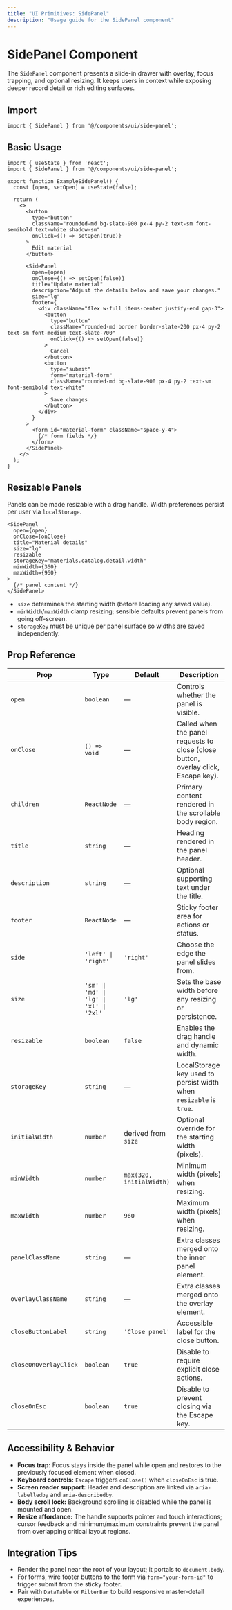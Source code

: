 ```yaml
---
title: "UI Primitives: SidePanel"
description: "Usage guide for the SidePanel component"
---
```


# SidePanel Component

The `SidePanel` component presents a slide-in drawer with overlay, focus trapping, and optional resizing. It keeps users in context while exposing deeper record detail or rich editing surfaces.

## Import

```tsx
import { SidePanel } from '@/components/ui/side-panel';
```

## Basic Usage

```tsx
import { useState } from 'react';
import { SidePanel } from '@/components/ui/side-panel';

export function ExampleSidePanel() {
  const [open, setOpen] = useState(false);

  return (
    <>
      <button
        type="button"
        className="rounded-md bg-slate-900 px-4 py-2 text-sm font-semibold text-white shadow-sm"
        onClick={() => setOpen(true)}
      >
        Edit material
      </button>

      <SidePanel
        open={open}
        onClose={() => setOpen(false)}
        title="Update material"
        description="Adjust the details below and save your changes."
        size="lg"
        footer={
          <div className="flex w-full items-center justify-end gap-3">
            <button
              type="button"
              className="rounded-md border border-slate-200 px-4 py-2 text-sm font-medium text-slate-700"
              onClick={() => setOpen(false)}
            >
              Cancel
            </button>
            <button
              type="submit"
              form="material-form"
              className="rounded-md bg-slate-900 px-4 py-2 text-sm font-semibold text-white"
            >
              Save changes
            </button>
          </div>
        }
      >
        <form id="material-form" className="space-y-4">
          {/* form fields */}
        </form>
      </SidePanel>
    </>
  );
}
```

## Resizable Panels

Panels can be made resizable with a drag handle. Width preferences persist per user via `localStorage`.

```tsx
<SidePanel
  open={open}
  onClose={onClose}
  title="Material details"
  size="lg"
  resizable
  storageKey="materials.catalog.detail.width"
  minWidth={360}
  maxWidth={960}
>
  {/* panel content */}
</SidePanel>
```

- `size` determines the starting width (before loading any saved value).
- `minWidth`/`maxWidth` clamp resizing; sensible defaults prevent panels from going off-screen.
- `storageKey` must be unique per panel surface so widths are saved independently.

## Prop Reference

| Prop | Type | Default | Description |
|------|------|---------|-------------|
| `open` | `boolean` | — | Controls whether the panel is visible. |
| `onClose` | `() => void` | — | Called when the panel requests to close (close button, overlay click, Escape key). |
| `children` | `ReactNode` | — | Primary content rendered in the scrollable body region. |
| `title` | `string` | — | Heading rendered in the panel header. |
| `description` | `string` | — | Optional supporting text under the title. |
| `footer` | `ReactNode` | — | Sticky footer area for actions or status. |
| `side` | `'left' \| 'right'` | `'right'` | Choose the edge the panel slides from. |
| `size` | `'sm' \| 'md' \| 'lg' \| 'xl' \| '2xl'` | `'lg'` | Sets the base width before any resizing or persistence. |
| `resizable` | `boolean` | `false` | Enables the drag handle and dynamic width. |
| `storageKey` | `string` | — | LocalStorage key used to persist width when `resizable` is `true`. |
| `initialWidth` | `number` | derived from `size` | Optional override for the starting width (pixels). |
| `minWidth` | `number` | `max(320, initialWidth)` | Minimum width (pixels) when resizing. |
| `maxWidth` | `number` | `960` | Maximum width (pixels) when resizing. |
| `panelClassName` | `string` | — | Extra classes merged onto the inner panel element. |
| `overlayClassName` | `string` | — | Extra classes merged onto the overlay element. |
| `closeButtonLabel` | `string` | `'Close panel'` | Accessible label for the close button. |
| `closeOnOverlayClick` | `boolean` | `true` | Disable to require explicit close actions. |
| `closeOnEsc` | `boolean` | `true` | Disable to prevent closing via the Escape key. |

## Accessibility & Behavior

- **Focus trap:** Focus stays inside the panel while open and restores to the previously focused element when closed.
- **Keyboard controls:** `Escape` triggers `onClose()` when `closeOnEsc` is true.
- **Screen reader support:** Header and description are linked via `aria-labelledby` and `aria-describedby`.
- **Body scroll lock:** Background scrolling is disabled while the panel is mounted and open.
- **Resize affordance:** The handle supports pointer and touch interactions; cursor feedback and minimum/maximum constraints prevent the panel from overlapping critical layout regions.

## Integration Tips

- Render the panel near the root of your layout; it portals to `document.body`.
- For forms, wire footer buttons to the form via `form="your-form-id"` to trigger submit from the sticky footer.
- Pair with `DataTable` or `FilterBar` to build responsive master-detail experiences.
